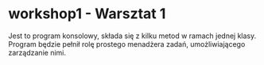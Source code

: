 # workshop1 - Warsztat 1
Jest to program konsolowy, składa się z kilku metod w ramach jednej klasy. 
Program będzie pełnił rolę prostego menadżera zadań, umożliwiającego zarządzanie nimi.
